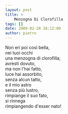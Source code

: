```yaml
---
layout: post
title: >
    Menzogna Di Clorofilla
tags: []
date: 2009-02-28 18:12:00
author: pietro
---
```

Non eri poi così bella,<br/>nei tuoi occhi<br/>una menzogna di clorofilla;<br/>avresti dovuto,<br/>ma non l'hai fatto,<br/>luce hai assorbito,<br/>senza alcun tatto,<br/>e il mio astro<br/>senza più lustro,<br/>rimpiange il suo fato,<br/>si rinnega<br/>rimpiangendo d'esser nato!
